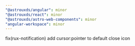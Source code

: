```yaml
---
"@astrouxds/angular": minor
"@astrouxds/react": minor
"@astrouxds/astro-web-components": minor
"angular-workspace": minor
---
```


fix(rux-notification) add cursor:pointer to default close icon
